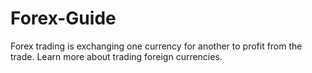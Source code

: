 # Forex-Guide
Forex trading is exchanging one currency for another to profit from the trade. Learn more about trading foreign currencies.
